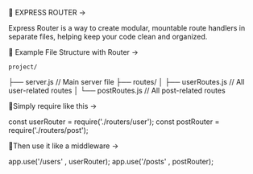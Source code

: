 📘 EXPRESS ROUTER -> 

  Express Router is a way to create modular, mountable route handlers in separate files, helping keep your code clean and organized.

📁 Example File Structure with Router ->

    project/
  ├── server.js            // Main server file
  ├── routes/
  │   ├── userRoutes.js    // All user-related routes
  │   └── postRoutes.js    // All post-related routes


📌Simply require like this -> 

  const userRouter = require('./routers/user');
  const postRouter = require('./routers/post');



📌Then use it like a middleware -> 

  app.use('/users' , userRouter);
  app.use('/posts' , postRouter);

